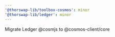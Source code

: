 ```yaml
---
'@thorswap-lib/toolbox-cosmos': minor
'@thorswap-lib/ledger': minor
---
```


Migrate Ledger @cosmjs to @cosmos-client/core
